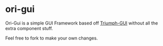 # ori-gui
Ori-Gui is a simple GUI Framework based off [Triumph-GUI](https://github.com/TriumphTeam/triumph-gui/) without all the extra component stuff.

Feel free to fork to make your own changes.
